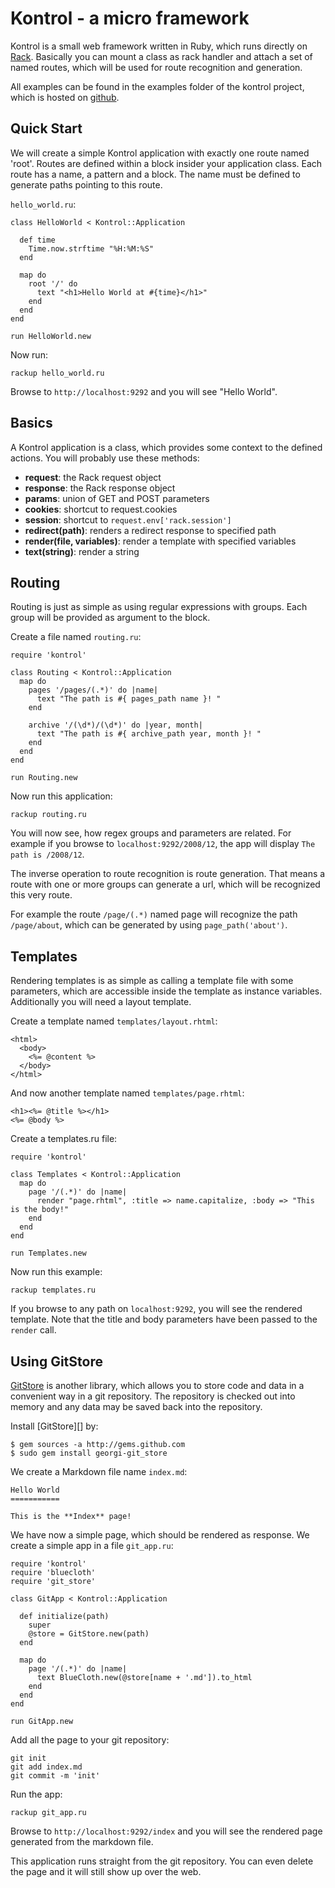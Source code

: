 Kontrol - a micro framework
===========================

Kontrol is a small web framework written in Ruby, which runs directly
on [Rack][1]. Basically you can mount a class as rack handler and
attach a set of named routes, which will be used for route recognition
and generation.

All examples can be found in the examples folder of the kontrol
project, which is hosted on [github][2].

## Quick Start

We will create a simple Kontrol application with exactly one route
named 'root'. Routes are defined within a block insider your
application class. Each route has a name, a pattern and a block. The
name must be defined to generate paths pointing to this route.

`hello_world.ru`:

    class HelloWorld < Kontrol::Application
      
      def time
        Time.now.strftime "%H:%M:%S"
      end
     
      map do
        root '/' do
          text "<h1>Hello World at #{time}</h1>"
        end
      end
    end
        
    run HelloWorld.new
    
Now run:

    rackup hello_world.ru

Browse to `http://localhost:9292` and you will see "Hello World".


## Basics

A Kontrol application is a class, which provides some context to the
defined actions. You will probably use these methods:

- __request__: the Rack request object
- __response__: the Rack response object
- __params__: union of GET and POST parameters
- __cookies__: shortcut to request.cookies
- __session__: shortcut to `request.env['rack.session']`
- __redirect(path)__: renders a redirect response to specified path
- __render(file, variables)__: render a template with specified variables
- __text(string)__: render a string


## Routing

Routing is just as simple as using regular expressions with
groups. Each group will be provided as argument to the block.

Create a file named `routing.ru`:

    require 'kontrol'
    
    class Routing < Kontrol::Application
      map do
        pages '/pages/(.*)' do |name|
          text "The path is #{ pages_path name }! "
        end
     
        archive '/(\d*)/(\d*)' do |year, month|
          text "The path is #{ archive_path year, month }! "
        end
      end
    end
    
    run Routing.new
    
Now run this application:

    rackup routing.ru

You will now see, how regex groups and parameters are related. For
example if you browse to `localhost:9292/2008/12`, the app will
display `The path is /2008/12`.

The inverse operation to route recognition is route generation. That
means a route with one or more groups can generate a url, which will
be recognized this very route.

For example the route `/page/(.*)` named page will recognize the path
`/page/about`, which can be generated by using `page_path('about')`.


## Templates

Rendering templates is as simple as calling a template file with some
parameters, which are accessible inside the template as instance
variables. Additionally you will need a layout template.

Create a template named `templates/layout.rhtml`:

    <html>
      <body>
        <%= @content %>
      </body>
    </html>

And now another template named `templates/page.rhtml`:

    <h1><%= @title %></h1>
    <%= @body %>

Create a templates.ru file:

    require 'kontrol'
    
    class Templates < Kontrol::Application
      map do
        page '/(.*)' do |name|
          render "page.rhtml", :title => name.capitalize, :body => "This is the body!"
        end
      end
    end
    
    run Templates.new

Now run this example:

    rackup templates.ru

If you browse to any path on `localhost:9292`, you will see the
rendered template. Note that the title and body parameters have been
passed to the `render` call.


## Using GitStore

[GitStore][3] is another library, which allows you to store code and
data in a convenient way in a git repository. The repository is
checked out into memory and any data may be saved back into the
repository.

Install [GitStore][] by:

    $ gem sources -a http://gems.github.com
    $ sudo gem install georgi-git_store

We create a Markdown file name `index.md`:

    Hello World
    ===========

    This is the **Index** page!

We have now a simple page, which should be rendered as response. We
create a simple app in a file `git_app.ru`:

    require 'kontrol'
    require 'bluecloth'
    require 'git_store'

    class GitApp < Kontrol::Application
     
      def initialize(path)
        super
        @store = GitStore.new(path)
      end
      
      map do
        page '/(.*)' do |name|
          text BlueCloth.new(@store[name + '.md']).to_html
        end
      end
    end

    run GitApp.new


Add all the page to your git repository:

    git init
    git add index.md
    git commit -m 'init'

Run the app:

    rackup git_app.ru

Browse to `http://localhost:9292/index` and you will see the rendered
page generated from the markdown file.

This application runs straight from the git repository. You can even
delete the page and it will still show up over the web.


[1]: http://github.com/chneukirchen/rack
[2]: http://github.com/georgi/kontrol
[3]: http://github.com/georgi/git_store
